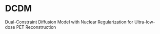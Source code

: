 # DCDM
Dual-Constraint Diffusion Model with Nuclear Regularization for Ultra-low-dose PET Reconstruction
